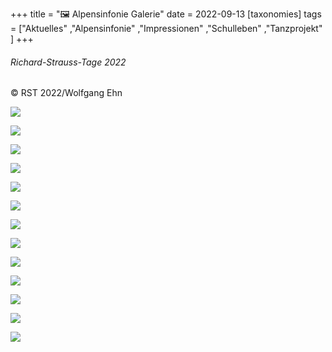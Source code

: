 +++
title = "🖼️ Alpensinfonie Galerie"
date = 2022-09-13
[taxonomies]
tags = ["Aktuelles" ,"Alpensinfonie" ,"Impressionen" ,"Schulleben" ,"Tanzprojekt" ]
+++

###### Richard-Strauss-Tage 2022  
© RST 2022/Wolfgang Ehn

[![](images/WEhn_243060-1024x683.jpg)](https://volksschule-partenkirchen.de/wp-content/uploads/WEhn_243060-scaled.jpg)

[![](images/WEhn_243137-1024x683.jpg)](https://volksschule-partenkirchen.de/wp-content/uploads/WEhn_243137-scaled.jpg)

[![](images/WEhn_243219-683x1024.jpg)](https://volksschule-partenkirchen.de/wp-content/uploads/WEhn_243219-scaled.jpg)

[![](images/WEhn_243225-1024x683.jpg)](https://volksschule-partenkirchen.de/wp-content/uploads/WEhn_243225-scaled.jpg)

[![](images/WEhn_243246-1024x683.jpg)](https://volksschule-partenkirchen.de/wp-content/uploads/WEhn_243246-scaled.jpg)

[![](images/WEhn_243261-1024x683.jpg)](https://volksschule-partenkirchen.de/wp-content/uploads/WEhn_243261-scaled.jpg)

[![](images/WEhn_243263-1024x653.jpg)](https://volksschule-partenkirchen.de/wp-content/uploads/WEhn_243263-scaled.jpg)

[![](images/WEhn_243354-1024x683.jpg)](https://volksschule-partenkirchen.de/wp-content/uploads/WEhn_243354-scaled.jpg)

[![](images/WEhn_243428-1024x683.jpg)](https://volksschule-partenkirchen.de/wp-content/uploads/WEhn_243428-scaled.jpg)

[![](images/WEhn_245030-1024x683.jpg)](https://volksschule-partenkirchen.de/wp-content/uploads/WEhn_245030-scaled.jpg)

[![](images/WEhn_245257-1024x683.jpg)](https://volksschule-partenkirchen.de/wp-content/uploads/WEhn_245257-scaled.jpg)

[![](images/WEhn_245365-1024x683.jpg)](https://volksschule-partenkirchen.de/wp-content/uploads/WEhn_245365-scaled.jpg)

[![](images/WEhn_245438-1024x638.jpg)](https://volksschule-partenkirchen.de/wp-content/uploads/WEhn_245438-scaled.jpg)
